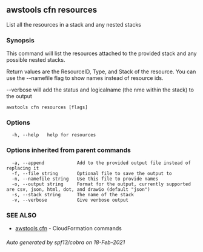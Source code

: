 ## awstools cfn resources

List all the resources in a stack and any nested stacks

### Synopsis

This command will list the resources attached to the provided stack and any possible nested stacks.

Return values are the ResourceID, Type, and Stack of the resource. You can use the --namefile flag to show names instead of resource ids.

--verbose will add the status and logicalname (the nme within the stack) to the output

```
awstools cfn resources [flags]
```

### Options

```
  -h, --help   help for resources
```

### Options inherited from parent commands

```
  -a, --append            Add to the provided output file instead of replacing it
  -f, --file string       Optional file to save the output to
  -n, --namefile string   Use this file to provide names
  -o, --output string     Format for the output, currently supported are csv, json, html, dot, and drawio (default "json")
  -s, --stack string      The name of the stack
  -v, --verbose           Give verbose output
```

### SEE ALSO

* [awstools cfn](awstools_cfn.md)	 - CloudFormation commands

###### Auto generated by spf13/cobra on 18-Feb-2021
